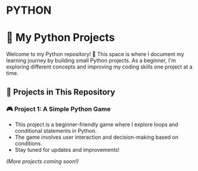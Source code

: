 # PYTHON
# 🐍 My Python Projects  

Welcome to my Python repository! 🚀 This space is where I document my learning journey by building small Python projects. As a beginner, I'm exploring different concepts and improving my coding skills one project at a time. 
## 📌 Projects in This Repository  

### 🎮 Project 1: A Simple Python Game  
- This project is a beginner-friendly game where I explore loops and conditional statements in Python.  
- The game involves user interaction and decision-making based on conditions.  
- Stay tuned for updates and improvements!  

*(More projects coming soon!)*  
